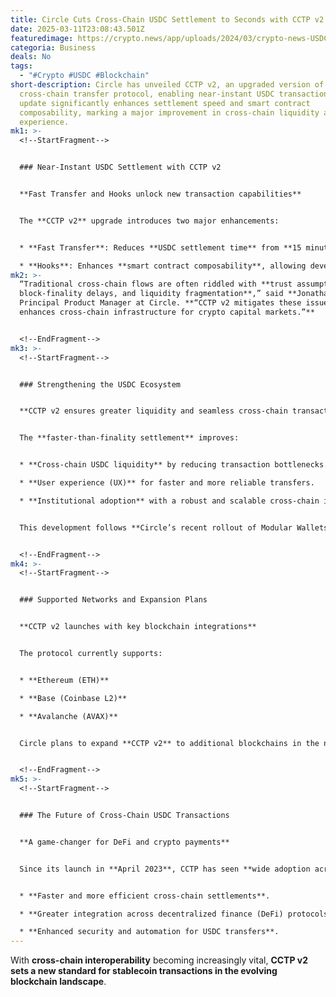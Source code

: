 ```yaml
---
title: Circle Cuts Cross-Chain USDC Settlement to Seconds with CCTP v2
date: 2025-03-11T23:08:43.501Z
featuredimage: https://crypto.news/app/uploads/2024/03/crypto-news-USDC-option03.webp
categoria: Business
deals: No
tags:
  - "#Crypto #USDC #Blockchain"
short-description: Circle has unveiled CCTP v2, an upgraded version of its
  cross-chain transfer protocol, enabling near-instant USDC transactions. This
  update significantly enhances settlement speed and smart contract
  composability, marking a major improvement in cross-chain liquidity and user
  experience.
mk1: >-
  <!--StartFragment-->


  ### Near-Instant USDC Settlement with CCTP v2


  **Fast Transfer and Hooks unlock new transaction capabilities**


  The **CCTP v2** upgrade introduces two major enhancements:


  * **Fast Transfer**: Reduces **USDC settlement time** from **15 minutes to just seconds**, regardless of the source blockchain.

  * **Hooks**: Enhances **smart contract composability**, allowing developers to automate **post-transfer actions** on the destination chain.
mk2: >-
  “Traditional cross-chain flows are often riddled with **trust assumptions,
  block-finality delays, and liquidity fragmentation**,” said **Jonathan Lim**,
  Principal Product Manager at Circle. **“CCTP v2 mitigates these issues and
  enhances cross-chain infrastructure for crypto capital markets.”**


  <!--EndFragment-->
mk3: >-
  <!--StartFragment-->


  ### Strengthening the USDC Ecosystem


  **CCTP v2 ensures greater liquidity and seamless cross-chain transactions**


  The **faster-than-finality settlement** improves:


  * **Cross-chain USDC liquidity** by reducing transaction bottlenecks.

  * **User experience (UX)** for faster and more reliable transfers.

  * **Institutional adoption** with a robust and scalable cross-chain infrastructure.


  This development follows **Circle’s recent rollout of Modular Wallets** with **passkey support**, aimed at enhancing **authentication and security** for USDC users.


  <!--EndFragment-->
mk4: >-
  <!--StartFragment-->


  ### Supported Networks and Expansion Plans


  **CCTP v2 launches with key blockchain integrations**


  The protocol currently supports:


  * **Ethereum (ETH)**

  * **Base (Coinbase L2)**

  * **Avalanche (AVAX)**


  Circle plans to expand **CCTP v2** to additional blockchains in the near future. Meanwhile, major **crypto infrastructure platforms** such as **Wormhole, Mayan, Interport, and Socket** have already integrated the new protocol.


  <!--EndFragment-->
mk5: >-
  <!--StartFragment-->


  ### The Future of Cross-Chain USDC Transactions


  **A game-changer for DeFi and crypto payments**


  Since its launch in **April 2023**, CCTP has seen **wide adoption across major blockchain networks**. The introduction of **CCTP v2** strengthens **Circle’s position in the crypto payments space**, offering:


  * **Faster and more efficient cross-chain settlements**.

  * **Greater integration across decentralized finance (DeFi) protocols**.

  * **Enhanced security and automation for USDC transfers**.
---
```

With **cross-chain interoperability** becoming increasingly vital, **CCTP v2 sets a new standard for stablecoin transactions in the evolving blockchain landscape**.

<!--EndFragment-->